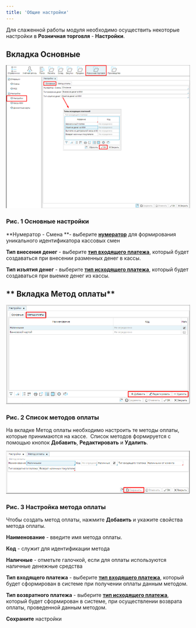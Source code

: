```yaml
---
title: 'Общие настройки'
---
```


Для слаженной работы модуля необходимо осуществить некоторые настройки в **Розничная торговля** - **Настройки**.

## **Вкладка Основные**

![](attachments/1146939/1802246.png)

### Рис. 1 Основные настройки

  

**Нумератор - Смена **- выберите [**нумератор**](Numerators.md) для формирования уникального идентификатора кассовых смен 

**Тип внесения денег** - выберите [**тип входящего платежа**](Payment_type.md), который будет создаваться при внесении разменных денег в кассы.

**Тип изъятия денег** - выберите [**тип исходящего платежа**](Payment_type.md), который будет создаваться при выемке денег из кассы.

## ** Вкладка Метод оплаты**

![](attachments/1146939/1802247.png)

### Рис. 2 Список методов оплаты

  

На вкладке Метод оплаты необходимо настроить те методы оплаты, которые принимаются на кассе.  Список методов формируется с помощью кнопок **Добавить**, **Редактировать** и **Удалить**.  

  

![](attachments/1146939/1802248.png)

### Рис. 3 Настройка метода оплаты

  

Чтобы создать метод оплаты, нажмите **Добавить** и укажите свойства метода оплаты.

**Наименование** - введите имя метода оплаты.

**Код** - служит для идентификации метода

**Наличные** - отметьте галочкой, если для оплаты используются наличные денежные средства

**Тип входящего платежа** - выберите [**тип входящего платежа**](Payment_type.md), который будет сформирован в системе при получении оплаты данным методом. 

**Тип возвратного платежа** - выберите [**тип исходящего платежа**](Payment_type.md), который будет сформирован в системе, при осуществлении возврата оплаты, проведенной данным методом.

**Сохраните** настройки

  

  


